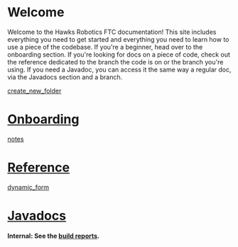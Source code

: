# Welcome
Welcome to the Hawks Robotics FTC documentation! This site includes everything you need to get started and everything you need to learn how to use a piece of the codebase. If you're a beginner, head over to the onboarding section. If you're looking for docs on a piece of code, check out the reference dedicated to the branch the code is on or the branch you're using. If you need a Javadoc, you can access it the same way a regular doc, via the Javadocs section and a branch.
<div class="cards">
    <a class="btn card" href="./onboarding">
        <div class="material-icons-sharp card-img">
            create_new_folder
        </div>
        <h1>Onboarding</h1>
    </a>
    <a class="btn card" href="./reference">
        <div class="material-icons-sharp card-img">
            notes
        </div>
        <h1>Reference</h1>
    </a>
    <a class="btn card" href="./javadocs">
        <div class="material-icons-sharp card-img">
            dynamic_form
        </div>
        <h1>Javadocs</h1>
    </a>
    <h4>Internal: See the <a href="./reports">build reports</a>.</h4>
</div>

